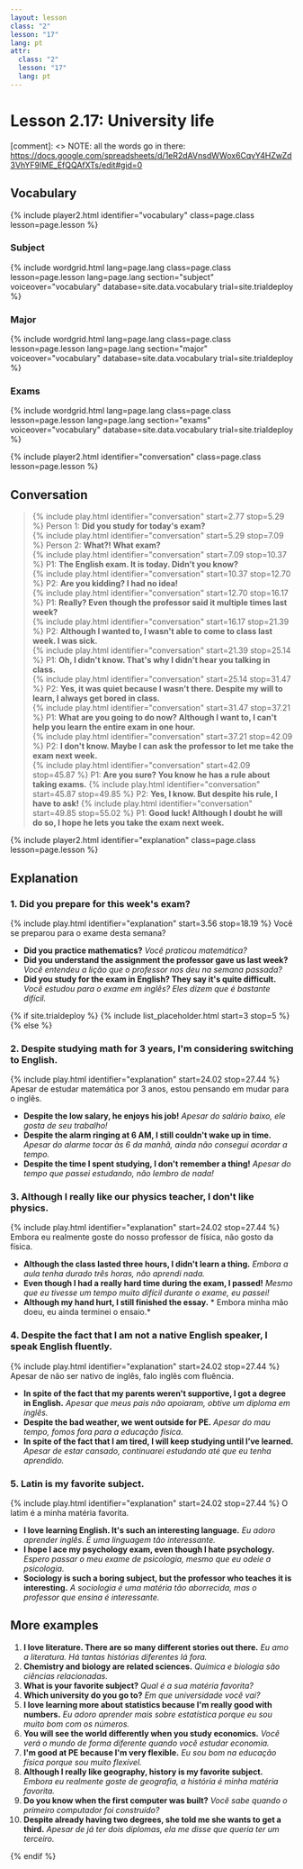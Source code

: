 ```yaml
---
layout: lesson
class: "2"
lesson: "17"
lang: pt
attr:
  class: "2"
  lesson: "17"
  lang: pt
---
```



# Lesson 2.17: University life

[comment]: <> NOTE: all the words go in there: https://docs.google.com/spreadsheets/d/1eR2dAVnsdWWox6CqvY4HZwZd3VhYF9IME_EfQQAfXTs/edit#gid=0


## Vocabulary 
{% include player2.html identifier="vocabulary" class=page.class lesson=page.lesson %} 

### Subject 

{% include wordgrid.html lang=page.lang
		class=page.class 
		lesson=page.lesson 
		lang=page.lang
		section="subject"
		voiceover="vocabulary"
		database=site.data.vocabulary 
		trial=site.trialdeploy %}

### Major 

	
{% include wordgrid.html lang=page.lang
		class=page.class 
		lesson=page.lesson 
		lang=page.lang
		section="major"
		voiceover="vocabulary"
		database=site.data.vocabulary 
		trial=site.trialdeploy %}


### Exams

{% include wordgrid.html lang=page.lang
		class=page.class 
		lesson=page.lesson 
		lang=page.lang
		section="exams"
		voiceover="vocabulary"
		database=site.data.vocabulary 
		trial=site.trialdeploy %}
		

{% include player2.html identifier="conversation" class=page.class lesson=page.lesson %}

## Conversation

> {% include play.html identifier="conversation" start=2.77 stop=5.29 %} Person 1: **Did you study for today's exam?**  
> {% include play.html identifier="conversation" start=5.29 stop=7.09 %} Person 2: **What?! What exam?**     
> {% include play.html identifier="conversation" start=7.09 stop=10.37 %} P1: **The English exam. It is today. Didn't you know?**    
> {% include play.html identifier="conversation" start=10.37 stop=12.70 %} P2: **Are you kidding? I had no idea!**  
> {% include play.html identifier="conversation" start=12.70 stop=16.17 %} P1: **Really? Even though the professor said it multiple times last week?**  
> {% include play.html identifier="conversation" start=16.17 stop=21.39 %} P2: **Although I wanted to, I wasn't able to come to class last week. I was sick.**  
> {% include play.html identifier="conversation" start=21.39 stop=25.14 %} P1: **Oh, I didn't know. That's why I didn't hear you talking in class.**  
> {% include play.html identifier="conversation" start=25.14 stop=31.47 %} P2: **Yes, it was quiet because I wasn't there. Despite my will to learn, I always get bored in class.**  
> {% include play.html identifier="conversation" start=31.47 stop=37.21 %} P1: **What are you going to do now? Although I want to, I can't help you learn the entire exam in one hour.**  
> {% include play.html identifier="conversation" start=37.21 stop=42.09 %} P2: **I don't know. Maybe I can ask the professor to let me take the exam next week.**  
> {% include play.html identifier="conversation" start=42.09 stop=45.87 %} P1: **Are you sure? You know he has a rule about taking exams.** 
> {% include play.html identifier="conversation" start=45.87 stop=49.85 %} P2: **Yes, I know. But despite his rule, I have to ask!**
> {% include play.html identifier="conversation" start=49.85 stop=55.02 %} P1: **Good luck! Although I doubt he will do so, I hope he lets you take the exam next week.**



{% include player2.html identifier="explanation" class=page.class lesson=page.lesson %}
## Explanation

### 1. Did you prepare for this week's exam?

{% include play.html identifier="explanation" start=3.56 stop=18.19 %} 
Você se preparou para o exame desta semana?

- **Did you practice mathematics?** *Você praticou matemática?*
- **Did you understand the assignment the professor gave us last week?** *Você entendeu a lição que o professor nos deu na semana passada?*
- **Did you study for the exam in English? They say it's quite difficult.** *Você estudou para o exame em inglês? Eles dizem que é bastante difícil.*


{% if site.trialdeploy %}
  {% include list_placeholder.html start=3 stop=5 %}
  {% else %}


### 2. Despite studying math for 3 years, I'm considering switching to English.
{% include play.html identifier="explanation" start=24.02 stop=27.44 %} 
Apesar de estudar matemática por 3 anos, estou pensando em mudar para o inglês.

- **Despite the low salary, he enjoys his job!** *Apesar do salário baixo, ele gosta de seu trabalho!*
- **Despite the alarm ringing at 6 AM, I still couldn't wake up in time.** *Apesar do alarme tocar às 6 da manhã, ainda não consegui acordar a tempo.*
- **Despite the time I spent studying, I don't remember a thing!** *Apesar do tempo que passei estudando, não lembro de nada!*

### 3. Although I really like our physics teacher, I don't like physics.
{% include play.html identifier="explanation" start=24.02 stop=27.44 %} 
Embora eu realmente goste do nosso professor de física, não gosto da física.

- **Although the class lasted three hours, I didn't learn a thing.** *Embora a aula tenha durado três horas, não aprendi nada.*
- **Even though I had a really hard time during the exam, I passed!** *Mesmo que eu tivesse um tempo muito difícil durante o exame, eu passei!*
- **Although my hand hurt, I still finished the essay.** *
Embora minha mão doeu, eu ainda terminei o ensaio.*

### 4. Despite the fact that I am not a native English speaker, I speak English fluently.
{% include play.html identifier="explanation" start=24.02 stop=27.44 %} 
Apesar de não ser nativo de inglês, falo inglês com fluência.

- **In spite of the fact that my parents weren't supportive, I got a degree in English.** *Apesar que meus pais não apoiaram, obtive um diploma em inglês.*
- **Despite the bad weather, we went outside for PE.** *Apesar do mau tempo, fomos fora para a educação física.*
- **In spite of the fact that I am tired, I will keep studying until I’ve learned.** *Apesar de estar cansado, continuarei estudando até que eu tenha aprendido.*

### 5. Latin is my favorite subject.
{% include play.html identifier="explanation" start=24.02 stop=27.44 %} 
O latim é a minha matéria favorita.

- **I love learning English. It's such an interesting language.** *Eu adoro aprender inglês. É uma linguagem tão interessante.*
- **I hope I ace my psychology exam, even though I hate psychology.** *Espero passar o meu exame de psicologia, mesmo que eu odeie a psicologia.*
- **Sociology is such a boring subject, but the professor who teaches it is interesting.** *A sociologia é uma matéria tão aborrecida, mas o professor que ensina é interessante.*

## More examples 
1. **I love literature. There are so many different stories out there.** *Eu amo a literatura. Há tantas histórias diferentes lá fora.*  
2. **Chemistry and biology are related sciences.** *Química e biologia são ciências relacionadas.* 
3. **What is your favorite subject?** *Qual é a sua matéria favorita?* 
4. **Which university do you go to?** *Em que universidade você vai?*  
5. **I love learning more about statistics because I'm really good with numbers.** *Eu adoro aprender mais sobre estatística porque eu sou muito bom com os números.* 
6. **You will see the world differently when you study economics.** *Você verá o mundo de forma diferente quando você estudar economia.*  
7. **I'm good at PE because I'm very flexible.** *Eu sou bom na educação física porque sou muito flexível.*  
8. **Although I really like geography, history is my favorite subject.** *Embora eu realmente goste de geografia, a história é minha matéria favorita.* 
9. **Do you know when the first computer was built?** *Você sabe quando o primeiro computador foi construído?* 
10. **Despite already having two degrees, she told me she wants to get a third.** *Apesar de já ter dois diplomas, ela me disse que queria ter um terceiro.*  


  {% endif %}